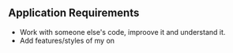 ## Application Requirements ##

- Work with someone else's code, improove it and understand it.
- Add features/styles of my on